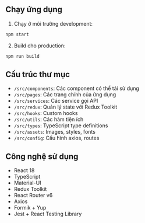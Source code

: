 ## Chạy ứng dụng

1. Chạy ở môi trường development:
```bash
npm start
```

2. Build cho production:
```bash
npm run build
```

## Cấu trúc thư mục

- `/src/components`: Các component có thể tái sử dụng
- `/src/pages`: Các trang chính của ứng dụng
- `/src/services`: Các service gọi API
- `/src/redux`: Quản lý state với Redux Toolkit
- `/src/hooks`: Custom hooks
- `/src/utils`: Các hàm tiện ích
- `/src/types`: TypeScript type definitions
- `/src/assets`: Images, styles, fonts
- `/src/config`: Cấu hình axios, routes

## Công nghệ sử dụng

- React 18
- TypeScript
- Material-UI
- Redux Toolkit
- React Router v6
- Axios
- Formik + Yup
- Jest + React Testing Library 